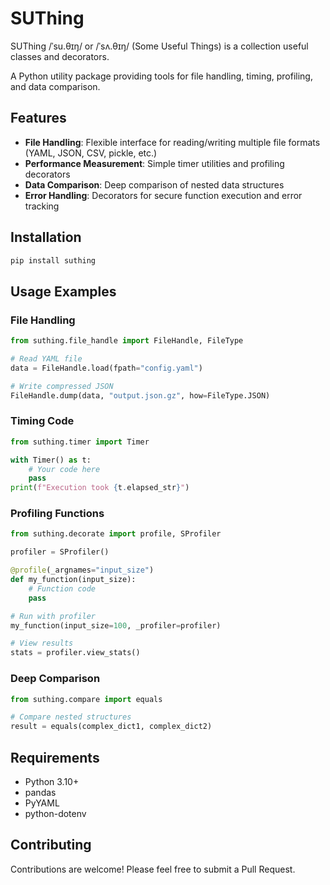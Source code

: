 # SUThing

SUThing /ˈsu.θɪŋ/ or /ˈsʌ.θɪŋ/ (Some Useful Things) is a collection useful classes and decorators.  

A Python utility package providing tools for file handling, timing, profiling, and data comparison.

## Features

- **File Handling**: Flexible interface for reading/writing multiple file formats (YAML, JSON, CSV, pickle, etc.)
- **Performance Measurement**: Simple timer utilities and profiling decorators
- **Data Comparison**: Deep comparison of nested data structures
- **Error Handling**: Decorators for secure function execution and error tracking

## Installation

```bash
pip install suthing
```

## Usage Examples

### File Handling

```python
from suthing.file_handle import FileHandle, FileType

# Read YAML file
data = FileHandle.load(fpath="config.yaml")

# Write compressed JSON
FileHandle.dump(data, "output.json.gz", how=FileType.JSON)
```

### Timing Code

```python
from suthing.timer import Timer

with Timer() as t:
    # Your code here
    pass
print(f"Execution took {t.elapsed_str}")
```

### Profiling Functions

```python
from suthing.decorate import profile, SProfiler

profiler = SProfiler()

@profile(_argnames="input_size")
def my_function(input_size):
    # Function code
    pass

# Run with profiler
my_function(input_size=100, _profiler=profiler)

# View results
stats = profiler.view_stats()
```

### Deep Comparison

```python
from suthing.compare import equals

# Compare nested structures
result = equals(complex_dict1, complex_dict2)
```

## Requirements

- Python 3.10+
- pandas
- PyYAML
- python-dotenv

## Contributing

Contributions are welcome! Please feel free to submit a Pull Request.